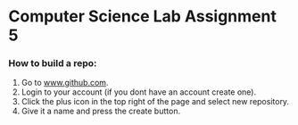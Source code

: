 # Computer Science Lab Assignment 5

### How to build a repo:
1. Go to www.github.com.
2. Login to your account (if you dont have an account create one).
3. Click the plus icon in the top right of the page and select new repository.
4. Give it a name and press the create button.

